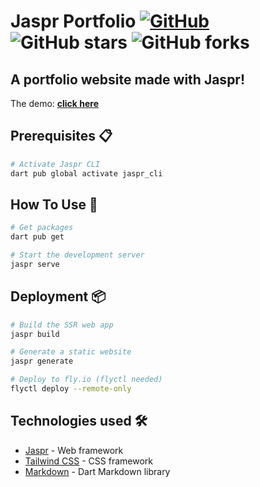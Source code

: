 # Jaspr Portfolio [![GitHub](https://img.shields.io/github/license/siesdart/jaspr-portfolio?color=blue)](https://github.com/siesdart/jaspr-portfolio/blob/master/LICENSE.md) ![GitHub stars](https://img.shields.io/github/stars/siesdart/jaspr-portfolio) ![GitHub forks](https://img.shields.io/github/forks/siesdart/jaspr-portfolio)

## A portfolio website made with Jaspr!

The demo: **[click here](https://siesdart.fly.dev/)**

## Prerequisites 📋

```bash
# Activate Jaspr CLI
dart pub global activate jaspr_cli
```

## How To Use 🔧

```bash
# Get packages
dart pub get

# Start the development server
jaspr serve
```

## Deployment 📦

```bash
# Build the SSR web app
jaspr build

# Generate a static website
jaspr generate

# Deploy to fly.io (flyctl needed)
flyctl deploy --remote-only
```

## Technologies used 🛠️

- [Jaspr](https://github.com/schultek/jaspr) - Web framework
- [Tailwind CSS](https://tailwindcss.com/) - CSS framework
- [Markdown](https://pub.dev/packages/markdown) - Dart Markdown library
